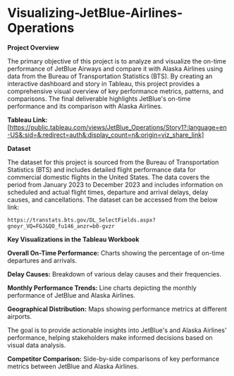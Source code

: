 # Visualizing-JetBlue-Airlines-Operations

**Project Overview**

The primary objective of this project is to analyze and visualize the on-time performance of JetBlue Airways and compare it with Alaska Airlines using data from the Bureau of Transportation Statistics (BTS). By creating an interactive dashboard and story in Tableau, this project provides a comprehensive visual overview of key performance metrics, patterns, and comparisons. The final deliverable highlights JetBlue's on-time performance and its comparison with Alaska Airlines.

**Tableau Link:** [https://public.tableau.com/views/JetBlue_Operations/Story1?:language=en-US&:sid=&:redirect=auth&:display_count=n&:origin=viz_share_link]

**Dataset**

The dataset for this project is sourced from the Bureau of Transportation Statistics (BTS) and includes detailed flight performance data for commercial domestic flights in the United States. The data covers the period from January 2023 to December 2023 and includes information on scheduled and actual flight times, departure and arrival delays, delay causes, and cancellations. The dataset can be accessed from the below link:

`https://transtats.bts.gov/DL_SelectFields.aspx?gnoyr_VQ=FGJ&QO_fu146_anzr=b0-gvzr`

**Key Visualizations in the Tableau Workbook**

**Overall On-Time Performance:** Charts showing the percentage of on-time departures and arrivals.

**Delay Causes:** Breakdown of various delay causes and their frequencies.

**Monthly Performance Trends:** Line charts depicting the monthly performance of JetBlue and Alaska Airlines.

**Geographical Distribution:** Maps showing performance metrics at different airports.

The goal is to provide actionable insights into JetBlue's and Alaska Airlines' performance, helping stakeholders make informed decisions based on visual data analysis.

**Competitor Comparison:** Side-by-side comparisons of key performance metrics between JetBlue and Alaska Airlines.

